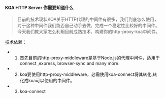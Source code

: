 #### KOA HTTP Server 你需要知道什么  ####

> 目前的技术现状KOA关于HTTP代理的中间件有很多，我们到底怎么使用，对于这种中间件我们能否自己动手去做，完成一个稳定性比较好的中间件。今天我们教大家怎么利用目前成熟技术，构建你的http-proxy-koa中间件。

技术依赖：

* 1. 首先目前的http-proxy-middleware是基于Node.js的代理中间件，适用于connect ,express, browser-sync and many more.
* 2. koa要使用http-proxy-middleware，必需使用koa-connect将其转化,转化成koa可以使用的中间件。
* 3. koa-connect 
